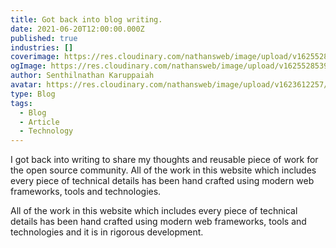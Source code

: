 ```yaml
---
title: Got back into blog writing.
date: 2021-06-20T12:00:00.000Z
published: true
industries: []
coverimage: https://res.cloudinary.com/nathansweb/image/upload/v1625528539/bird-01.jpg
ogImage: https://res.cloudinary.com/nathansweb/image/upload/v1625528539/bird-01.jpg
author: Senthilnathan Karuppaiah
avatar: https://res.cloudinary.com/nathansweb/image/upload/v1623612257/profile/sk_profile_sq.png
type: Blog
tags:
  - Blog
  - Article
  - Technology
---
```


I got back into writing to share my thoughts and reusable piece of work for the open source community. All of the work in this website which includes every piece of technical details has been hand crafted using modern web frameworks, tools and technologies.
<!--more-->

All of the work in this website which includes every piece of technical details has been hand crafted using modern web frameworks, tools and technologies and it is in rigorous development. 
